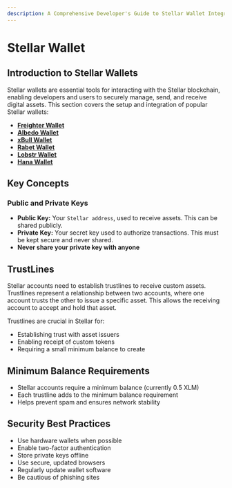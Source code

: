```yaml
---
description: A Comprehensive Developer's Guide to Stellar Wallet Integrations
---
```


# Stellar Wallet 

## Introduction to Stellar Wallets 

Stellar wallets are essential tools for interacting with the Stellar blockchain, enabling developers and users to securely manage, send, and receive digital assets. 
This section covers the setup and integration of popular Stellar wallets:

* [**Freighter Wallet**](./wallets/freighter-wallet.md)
* [**Albedo Wallet**](./wallets/albedo-wallet.md)
* [**xBull Wallet**](./wallets/xbull-wallet.md)
* [**Rabet Wallet**](./wallets/rabet-wallet.md)
* [**Lobstr Wallet**](./wallets/lobstr-wallet.md)
* [**Hana Wallet**](./wallets/hana-wallet.md)

## Key Concepts

### Public and Private Keys

* **Public Key:** Your `Stellar address`, used to receive assets. This can be shared publicly.
* **Private Key:** Your secret key used to authorize transactions. This must be kept secure and never shared.
* **Never share your private key with anyone**

## TrustLines

Stellar accounts need to establish trustlines to receive custom assets. Trustlines represent a relationship between two accounts, where one account trusts the other to issue a specific asset. This allows the receiving account to accept and hold that asset.

Trustlines are crucial in Stellar for:

* Establishing trust with asset issuers
* Enabling receipt of custom tokens
* Requiring a small minimum balance to create

## Minimum Balance Requirements

* Stellar accounts require a minimum balance (currently 0.5 XLM)
* Each trustline adds to the minimum balance requirement
* Helps prevent spam and ensures network stability

## Security Best Practices
* Use hardware wallets when possible
* Enable two-factor authentication
* Store private keys offline
* Use secure, updated browsers
* Regularly update wallet software
* Be cautious of phishing sites
